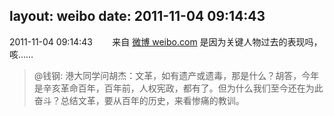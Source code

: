 layout: weibo
date: 2011-11-04 09:14:43
---
<meta name="referrer" content="no-referrer" />

2011-11-04 09:14:43  &nbsp;&nbsp;&nbsp;&nbsp;&nbsp;&nbsp; 来自 <a href="http://weibo.com/" rel="nofollow">微博 weibo.com</a>
是因为关键人物过去的表现吗，咳……
>  @钱钢: 港大同学问胡杰：文革，如有遗产或遗毒，那是什么？胡答，今年是辛亥革命百年，百年前，人权宪政，都有了。但为什么我们至今还在为此奋斗？总结文革，要从百年的历史，来看惨痛的教训。 ​​​
